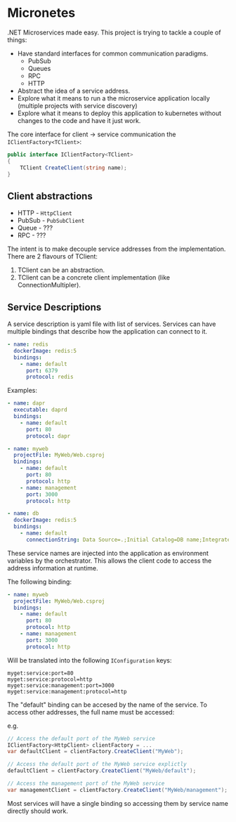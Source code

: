 # Micronetes

.NET Microservices made easy. This project is trying to tackle a couple of things:
- Have standard interfaces for common communication paradigms.
   - PubSub
   - Queues
   - RPC
   - HTTP
- Abstract the idea of a service address.
- Explore what it means to run a the microservice application locally (multiple projects with service discovery)
- Explore what it means to deploy this application to kubernetes without changes to the code and have it just work.

The core interface for client -> service communication the `IClientFactory<TClient>`:

```C#
public interface IClientFactory<TClient>
{
    TClient CreateClient(string name);
}
```

## Client abstractions

- HTTP - `HttpClient`
- PubSub - `PubSubClient`
- Queue - ???
- RPC - ???

The intent is to make decouple service addresses from the implementation. There are 2 flavours of TClient:

1. TClient can be an abstraction. 
2. TClient can be a concrete client implementation (like ConnectionMultipler).

## Service Descriptions

A service description is yaml file with list of services. Services can have multiple bindings that describe how the application can connect to it.

```yaml
- name: redis
  dockerImage: redis:5
  bindings:
    - name: default
      port: 6379
      protocol: redis
```

Examples:

```yaml
- name: dapr
  executable: daprd
  bindings:
    - name: default
      port: 80
      protocol: dapr
```

```yaml
- name: myweb
  projectFile: MyWeb/Web.csproj
  bindings:
    - name: default
      port: 80
      protocol: http
    - name: management
      port: 3000
      protocol: http
```

```yaml
- name: db
  dockerImage: redis:5
  bindings:
    - name: default
      connectionString: Data Source=.;Initial Catalog=DB name;Integrated Security=True;MultipleActiveResultSets=True
```

These service names are injected into the application as environment variables by the orchestrator. This allows the client code to access the address information at runtime.

The following binding:

```yaml
- name: myweb
  projectFile: MyWeb/Web.csproj
  bindings:
    - name: default
      port: 80
      protocol: http
    - name: management
      port: 3000
      protocol: http
```

Will be translated into the following `IConfiguration` keys:

```
myget:service:port=80
myget:service:protocol=http
myget:service:management:port=3000
myget:service:management:protocol=http
```

The "default" binding can be accesed by the name of the service. To access other addresses, the full name must be accessed:

e.g.

```C#
// Access the default port of the MyWeb service
IClientFactory<HttpClient> clientFactory = ...
var defaultClient = clientFactory.CreateClient("MyWeb");

// Access the default port of the MyWeb service explictly
defaultClient = clientFactory.CreateClient("MyWeb/default");

// Access the management port of the MyWeb service
var managementClient = clientFactory.CreateClient("MyWeb/management");
```

Most services will have a single binding so accessing them by service name directly should work.
